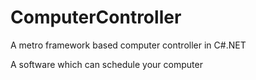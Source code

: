 # ComputerController

A metro framework based computer controller in C#.NET

A software which can schedule your computer 

